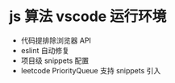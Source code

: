 # js 算法 vscode 运行环境

- 代码提排除浏览器 API
- eslint 自动修复
- 项目级 snippets 配置
- leetcode PriorityQueue 支持 snippets 引入
